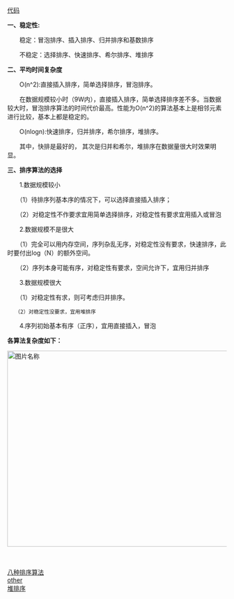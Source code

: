 [代码](./SortArithmetic.java)

**一、稳定性:**

　　稳定：冒泡排序、插入排序、归并排序和基数排序

　　不稳定：选择排序、快速排序、希尔排序、堆排序

**二、平均时间复杂度**

　　O(n^2):直接插入排序，简单选择排序，冒泡排序。

　　在数据规模较小时（9W内），直接插入排序，简单选择排序差不多。当数据较大时，冒泡排序算法的时间代价最高。性能为O(n^2)的算法基本上是相邻元素进行比较，基本上都是稳定的。

　　O(nlogn):快速排序，归并排序，希尔排序，堆排序。

　　其中，快排是最好的， 其次是归并和希尔，堆排序在数据量很大时效果明显。

**三、排序算法的选择**

　　1.数据规模较小

  　　（1）待排序列基本序的情况下，可以选择直接插入排序；

  　　（2）对稳定性不作要求宜用简单选择排序，对稳定性有要求宜用插入或冒泡

　　2.数据规模不是很大

　　（1）完全可以用内存空间，序列杂乱无序，对稳定性没有要求，快速排序，此时要付出log（N）的额外空间。

　　（2）序列本身可能有序，对稳定性有要求，空间允许下，宜用归并排序

　　3.数据规模很大

   　　（1）对稳定性有求，则可考虑归并排序。

    　　（2）对稳定性没要求，宜用堆排序

　　4.序列初始基本有序（正序），宜用直接插入，冒泡
<br/>

**各算法复杂度如下：**

 <img src="../../../../../../../img/sort.png" width = "644" height = "449" alt="图片名称" align=center />
 
 
<br/>
<br/>
<br/>

[八种排序算法](https://www.cnblogs.com/chinaifae/p/10320814.html) <br/>
[other](https://www.cnblogs.com/wuxiangli/p/6399266.html) <br/>
[堆排序](https://www.cnblogs.com/hwtx/p/9693338.html) <br/>